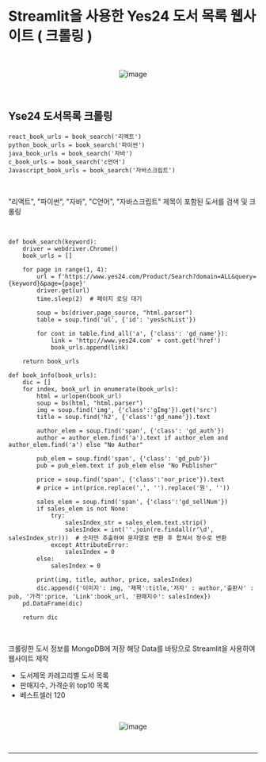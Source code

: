 # **Streamlit을 사용한 Yes24 도서 목록 웹사이트 ( 크롤링 )**

<br>

<div align="center">

![image](https://github.com/user-attachments/assets/afb5fdb1-5ec0-4690-8c65-4a287a627fb0)

</div>

<br>

## **Yse24 도서목록 크롤링**

```
react_book_urls = book_search('리액트')
python_book_urls = book_search('파이썬')
java_book_urls = book_search('자바')
c_book_urls = book_search('c언어')
Javascript_book_urls = book_search('자바스크립트')
```
<br>

"리액트", "파이썬", "자바", "C언어", "자바스크립트" 제목이 포함된 도서를 검색 및 크롤링

<br>

```
def book_search(keyword):
    driver = webdriver.Chrome()
    book_urls = []

    for page in range(1, 4):
        url = f'https://www.yes24.com/Product/Search?domain=ALL&query={keyword}&page={page}'
        driver.get(url)
        time.sleep(2)  # 페이지 로딩 대기
        
        soup = bs(driver.page_source, "html.parser")
        table = soup.find('ul', {'id': 'yesSchList'})
        
        for cont in table.find_all('a', {'class': 'gd_name'}):
            link = 'http://www.yes24.com' + cont.get('href')
            book_urls.append(link)
    
    return book_urls

def book_info(book_urls):
    dic = []
    for index, book_url in enumerate(book_urls):
        html = urlopen(book_url)
        soup = bs(html, "html.parser")
        img = soup.find('img', {'class':'gImg'}).get('src')
        title = soup.find('h2', {'class':'gd_name'}).text
        
        author_elem = soup.find('span', {'class': 'gd_auth'})
        author = author_elem.find('a').text if author_elem and author_elem.find('a') else "No Author"
        
        pub_elem = soup.find('span', {'class': 'gd_pub'})
        pub = pub_elem.text if pub_elem else "No Publisher"
        
        price = soup.find('span', {'class':'nor_price'}).text
        # price = int(price.replace(',', '').replace('원', '')) 

        sales_elem = soup.find('span', {'class':'gd_sellNum'})
        if sales_elem is not None:
            try:
                salesIndex_str = sales_elem.text.strip()
                salesIndex = int(''.join(re.findall(r'\d', salesIndex_str)))  # 숫자만 추출하여 문자열로 변환 후 합쳐서 정수로 변환
            except AttributeError:
                salesIndex = 0
        else:
            salesIndex = 0
        
        print(img, title, author, price, salesIndex)
        dic.append({'이미지': img, '제목':title,'저자' : author,'출판사' : pub, '가격':price, 'Link':book_url, '판매지수': salesIndex})
    pd.DataFrame(dic)
    
    return dic

```

<br>

크롤링한 도서 정보를 MongoDB에 저장
해당 Data를 바탕으로 Streamlit을 사용하여 웹사이트 제작

- 도서제목 카레고리별 도서 목록
- 판매지수, 가격순위 top10 목록
- 베스트셀러 120

<br>

<div align="center">

![image](https://github.com/user-attachments/assets/dc31f3fa-693b-478a-877c-a3cdd97296e0)

</div>

<br>

---



